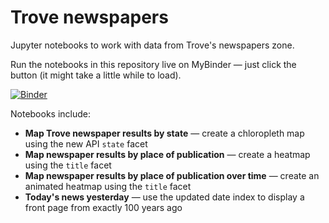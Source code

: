 # Trove newspapers

Jupyter notebooks to work with data from Trove's newspapers zone.

Run the notebooks in this repository live on MyBinder — just click the button (it might take a little while to load).

[![Binder](https://mybinder.org/badge.svg)](https://mybinder.org/v2/gh/GLAM-Workbench/trove-newspapers/master)

Notebooks include:

* **Map Trove newspaper results by state** — create a chloropleth map using the new API `state` facet
* **Map newspaper results by place of publication** — create a heatmap using the `title` facet
* **Map newspaper results by place of publication over time** — create an animated heatmap using the `title` facet
* **Today's news yesterday** — use the updated date index to display a front page from exactly 100 years ago
